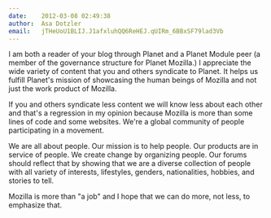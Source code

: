 ```yaml
---
date:    2012-03-08 02:49:38
author:  Asa Dotzler
email:   jTHeUoU1BLIJ.J1afxluhQQ6ReHEJ.qUIRm_6BBxSF79lad3Vb
---
```


I am both a reader of your blog through Planet and a Planet Module
peer (a member of the governance structure for Planet Mozilla.)  I
appreciate the wide variety of content that you and others syndicate
to Planet.  It helps us fulfill Planet's mission of showcasing the
human beings of Mozilla and not just the work product of Mozilla.

If you and others syndicate less content we will know less about each
other and that's a regression in my opinion because Mozilla is more
than some lines of code and some websites. We're a global community of
people participating in a movement.

We are all about people. Our mission is to help people. Our products
are in service of people. We create change by organizing people. Our
forums should reflect that by showing that we are a diverse collection
of people with all variety of interests, lifestyles, genders,
nationalities, hobbies, and stories to tell.

Mozilla is more than "a job" and I hope that we can do more, not less,
to emphasize that.
